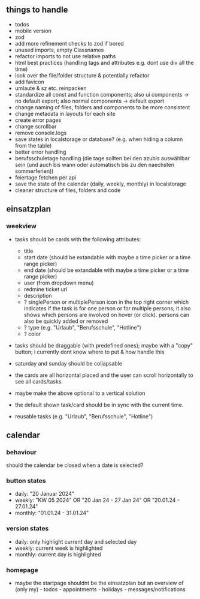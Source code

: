 ## things to handle

- todos
- mobile version
- zod
- add more refinement checks to zod if bored
- unused imports, empty Classnames
- refactor imports to not use relative paths
- html best practices (handling tags and attributes e.g. dont use div all the time)
- look over the file/folder structure & potentially refactor
- add favicon
- umlaute & sz etc. reinpacken
- standardize all const and function components; also ui components -> no default export; also normal components -> default export
- change naming of files, folders and components to be more consistent
- change metadata in layouts for each site
- create error pages
- change scrollbar
- remove console.logs
- save states in localstorage or database? (e.g. when hiding a column from the table)
- better error handling
- berufsschuletage handling (die tage sollten bei den azubis auswählbar sein (und auch bis wann oder automatisch bis zu den naechsten sommerferien))
- feiertage fetchen per api
- save the state of the calendar (daily, weekly, monthly) in localstorage
- cleaner structure of files, folders and code

## einsatzplan

### weekview

- tasks should be cards with the following attributes:
  - title
  - start date (should be extandable with maybe a time picker or a time range picker)
  - end date (should be extandable with maybe a time picker or a time range picker)
  - user (from dropdown menu)
  - redmine ticket url
  - description
  - ? singlePerson or multiplePerson icon in the top right corner which indicates if the task is for one person or for multiple persons; it also shows which persons are involved on hover (or click). persons can also be quickly added or removed
  - ? type (e.g. "Urlaub", "Berufsschule", "Hotline")
  - ? color
- tasks should be draggable (with predefined ones); maybe with a "copy" button; i currently dont know where to put & how handle this
- saturday and sunday should be collapsable

- the cards are all horizontal placed and the user can scroll horizontally to see all cards/tasks.
- maybe make the above optional to a vertical solution
- the default shown task/card should be in sync with the current time.
- reusable tasks (e.g. "Urlaub", "Berufsschule", "Hotline")

## calendar

### behaviour

should the calendar be closed when a date is selected?

### button states

- daily: "20 Januar 2024"
- weekly: "KW 05 2024" OR "20 Jan 24 - 27 Jan 24" OR "20.01.24 - 27.01.24"
- monthly: "01.01.24 - 31.01.24"

### version states

- daily: only highlight current day and selected day
- weekly: current week is highlighted
- monthly: current day is highlighted

### homepage

- maybe the startpage shouldnt be the einsatzplan but an overview of
  (only my) - todos - appointments - holidays - messages/notifications
